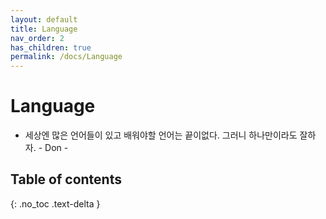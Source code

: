 ```yaml
---
layout: default
title: Language
nav_order: 2
has_children: true
permalink: /docs/Language
---
```


# Language
* 세상엔 많은 언어들이 있고 배워야할 언어는 끝이없다. 그러니 하나만이라도 잘하자. - Don -

## Table of contents
{: .no_toc .text-delta }
